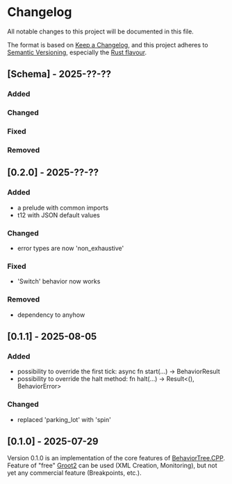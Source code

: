 # Changelog

All notable changes to this project will be documented in this file.

The format is based on [Keep a Changelog](https://keepachangelog.com/en/1.0.0/),
and this project adheres to [Semantic Versioning](https://semver.org/spec/v2.0.0.html),
especially the [Rust flavour](https://doc.rust-lang.org/cargo/reference/semver.html).

## [Schema] - 2025-??-??

### Added

### Changed

### Fixed

### Removed

## [0.2.0] - 2025-??-??

### Added
- a prelude with common imports
- t12 with JSON default values

### Changed
- error types are now 'non_exhaustive'

### Fixed
- 'Switch' behavior now works

### Removed
- dependency to anyhow

## [0.1.1] - 2025-08-05

### Added
- possibility to override the first tick: async fn start(...) -> BehaviorResult
- possibility to override the halt method: fn halt(...) -> Result<(), BehaviorError>

### Changed
- replaced 'parking_lot' with 'spin'

## [0.1.0] - 2025-07-29

Version 0.1.0 is an implementation of the core features of [BehaviorTree.CPP](https://www.behaviortree.dev/).
Feature of "free" [Groot2](https://www.behaviortree.dev/groot) can be used (XML Creation, Monitoring), but not yet any commercial feature (Breakpoints, etc.).